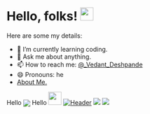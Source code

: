 # Hello, folks! <img src="https://raw.githubusercontent.com/MartinHeinz/MartinHeinz/master/wave.gif" width="30px">


Here are some my details:

- 🌱 I’m currently learning coding.
- 💬 Ask me about anything.
- 📫 How to reach me: [@_Vedant_Deshpande](https://www.instagram.com/_vedant_deshpande_/)
- 😄 Pronouns: he
- [About Me.](http://vedantdeshpande.freetzi.com/)

Hello <img align="center" src="https://github-readme-stats.vercel.app/api/<CARD_TYPE>/?username=vmDeshpande&theme=<THEME_NAME>" />
Hello <img src="https://raw.githubusercontent.com/vmDeshpande/vmDeshpande/master/<GIF_NAME>.gif" width="30px">
[![Header](https://raw.githubusercontent.com/MartinHeinz/vmDeshpande/vmDeshpande/readme_header.png "Header")](https://some-url.dev/)
![](https://img.shields.io/badge/<WORD_ON_LEFT>-<Jave_Script>-informational?style=flat&logo=<LOGO_NAME>&logoColor=white&color=2bbc8a)
![](https://img.shields.io/badge/<WORD_ON_LEFT>-<WORD_ON_RIGHT>-informational?style=flat&logo=data:image/svg%2bxml;base64,<BASE64_DATA>)
